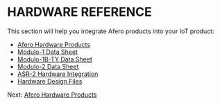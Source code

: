 # HARDWARE REFERENCE

This section will help you integrate Afero products into your IoT product:

- [Afero Hardware Products](https://afero-devdocs.readthedocs.io/en/latest/Hardware)
- [Modulo-1 Data Sheet](https://afero-devdocs.readthedocs.io/en/latest/Modulo1DataSheet)
- [Modulo-1B-TY Data Sheet](https://afero-devdocs.readthedocs.io/en/latest/Modulo1BTYDataSheet)
- [Modulo-2 Data Sheet](https://afero-devdocs.readthedocs.io/en/latest/Modulo2DataSheet)
- [ASR-2 Hardware Integration](https://afero-devdocs.readthedocs.io/en/latest/ASR2HWInt)
- [Hardware Design Files](https://afero-devdocs.readthedocs.io/en/latest/Datasheets)

 Next: [Afero Hardware Products](https://afero-devdocs.readthedocs.io/en/latest/Hardware)